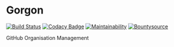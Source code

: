 # Gorgon

[![Build Status](https://travis-ci.org/eustasy/gorgon.svg?branch=master)](https://travis-ci.org/eustasy/gorgon)
[![Codacy Badge](https://api.codacy.com/project/badge/Grade/17a405e43e78405c900869b7f9359dfc)](https://www.codacy.com/app/eustasy/normal-checks?utm_source=github.com&amp;utm_medium=referral&amp;utm_content=eustasy/normal-checks&amp;utm_campaign=Badge_Grade)
[![Maintainability](https://api.codeclimate.com/v1/badges/579a10dbe8f9b4eabfde/maintainability)](https://codeclimate.com/github/eustasy/normal-checks/maintainability)
[![Bountysource](https://www.bountysource.com/badge/tracker?tracker_id=90250805)](https://www.bountysource.com/teams/eustasy/issues?tracker_ids=90250805)

GitHub Organisation Management
